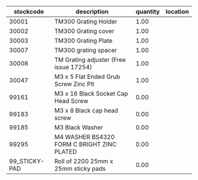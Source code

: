 |stockcode|description|quantity|location|
|---------|-----------|--------|--------|
|30001|TM300 Grating Holder|1.00||
|30002|TM300 Grating cover|1.00||
|30003|TM300 Grating Plate|1.00||
|30007|TM300 grating spacer|1.00||
|30008|TM Grating adjuster (Free issue 17254)|1.00||
|30047|M3 x 5 Flat Ended Grub Screw Zinc Plt|1.00||
|99161|M3 x 16 Black Socket Cap Head Screw|0.00||
|99183|M3 x 8 Black cap head screw|0.00||
|99185|M3 Black Washer|0.00||
|99295|M4 WASHER BS4320 FORM C BRIGHT ZINC PLATED|0.00||
|99_STICKY-PAD|Roll of 2200  25mm x 25mm sticky pads|0.00||
